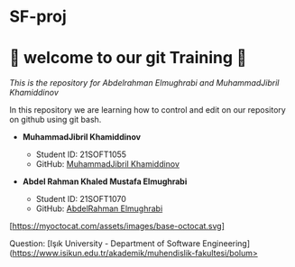 # SF-proj
# 🚀 welcome to our git Training 🚀

*This is the repository for Abdelrahman Elmughrabi and MuhammadJibril Khamiddinov*

In this repository we are learning how to control and edit on our repository on github using git bash.


- **MuhammadJibril Khamiddinov**
  - Student ID: 21SOFT1055
  - GitHub: [MuhammadJibril Khamiddinov](https://github.com/macblack1205)

- **Abdel Rahman Khaled Mustafa Elmughrabi**
  - Student ID: 21SOFT1070
  - GitHub: [AbdelRahman Elmughrabi](https://github.com/AbdelrahmanElmughrabi)


[https://myoctocat.com/assets/images/base-octocat.svg]

Question:
[Işık University - Department of Software Engineering](https://www.isikun.edu.tr/akademik/muhendislik-fakultesi/bolum>


